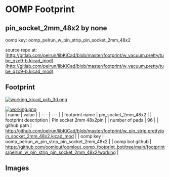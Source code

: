 # OOMP Footprint  
## pin_socket_2mm_48x2  by none  
  
oomp key: oomp_pelrun_w_pin_strip_pin_socket_2mm_48x2  
  
source repo at: [http://gitlab.com/pelrun/libKiCad/blob/master/footprint/w_vacuum.pretty/tube_gzc9-b.kicad_mod](http://gitlab.com/pelrun/libKiCad/blob/master/footprint/w_vacuum.pretty/tube_gzc9-b.kicad_mod)  
## Footprint  
  
[![working_kicad_pcb_3d.png](working_kicad_pcb_3d_600.png)](working_kicad_pcb_3d.png)  
  
[![working.png](working_600.png)](working.png)  
| name | value | 
| --- | --- | 
| footprint name | pin_socket_2mm_48x2 | 
| footprint description | Pin socket 2mm 48x2pin | 
| number of pads | 96 | 
| github path | http://github.com/pelrun/libKiCad/blob/master/footprint/w_pin_strip.pretty/pin_socket_2mm_48x2.kicad_mod | 
| oomp key | oomp_pelrun_w_pin_strip_pin_socket_2mm_48x2 | 
| oomp bot github | https://github.com/oomlout/oomlout_oomp_footprint_bot/tree/main/footprints/pelrun_w_pin_strip_pin_socket_2mm_48x2/working | 
## Images  
